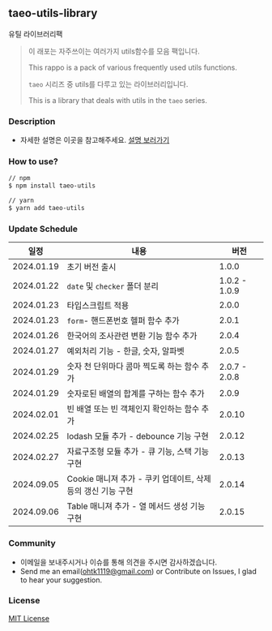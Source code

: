 ## taeo-utils-library

유틸 라이브러리팩

> 이 래포는 자주쓰이는 여러가지 utils함수를 모음 팩입니다.
>
> This rappo is a pack of various frequently used utils functions.
>
> `taeo` 시리즈 중 utils를 다루고 있는 라이브러리입니다.
>
> This is a library that deals with utils in the `taeo` series.

### Description

- 자세한 설명은 이곳을 참고해주세요. [설명 보러가기](https://taeo.gitbook.io/taeo/)

### How to use?

```bash
// npm
$ npm install taeo-utils

// yarn
$ yarn add taeo-utils
```

### Update Schedule

| 일정       | 내용                                                         | 버전          |
| ---------- | ------------------------------------------------------------ | ------------- |
| 2024.01.19 | 초기 버전 출시                                               | 1.0.0         |
| 2024.01.22 | `date` 및 `checker` 폴더 분리                                | 1.0.2 - 1.0.9 |
| 2024.01.23 | 타입스크립트 적용                                            | 2.0.0         |
| 2024.01.23 | `form`- 핸드폰번호 헬퍼 함수 추가                            | 2.0.1         |
| 2024.01.26 | 한국어의 조사관련 변환 기능 함수 추가                        | 2.0.4         |
| 2024.01.27 | 예외처리 기능 - 한글, 숫자, 알파벳                           | 2.0.5         |
| 2024.01.29 | 숫자 천 단위마다 콤마 찍도록 하는 함수 추가                  | 2.0.7 - 2.0.8 |
| 2024.01.29 | 숫자로된 배열의 합계를 구하는 함수 추가                      | 2.0.9         |
| 2024.02.01 | 빈 배열 또는 빈 객체인지 확인하는 함수 추가                  | 2.0.10        |
| 2024.02.25 | lodash 모듈 추가 - debounce 기능 구현                        | 2.0.12        |
| 2024.02.27 | 자료구조형 모듈 추가 - 큐 기능, 스택 기능 구현               | 2.0.13        |
| 2024.09.05 | Cookie 매니져 추가 - 쿠키 업데이트, 삭제 등의 갱신 기능 구현 | 2.0.14        |
| 2024.09.06 | Table 매니져 추가 - 열 메서드 생성 기능 구현                 | 2.0.15        |

### Community

- 이메일을 보내주시거나 이슈를 통해 의견을 주시면 감사하겠습니다.
- Send me an email(ohtk1119@gmail.com) or Contribute on Issues, I glad to hear your suggestion.

### License

[MIT License](https://rmm5t.mit-license.org/)
